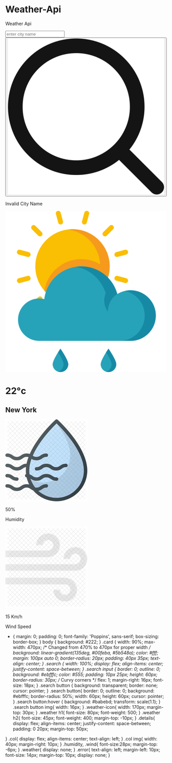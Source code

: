 # Weather-Api
Weather Api
<!DOCTYPE html>
<html lang="en">
<head>
    <meta charset="UTF-8">
    <meta name="viewport" content="width=device-width, initial-scale=1.0">
    <title>Weather App</title>
    <link rel="stylesheet" href="weather.css">  
</head>
<body>
    <div class="card">
        <div class="search">
            <input type="text" placeholder="enter city name" spellcheck="false">
            <button><img src="search.png"></button>
        </div>
        <div class="error">
            <p>Invalid City Name</p>
        </div>
        <div class="weather">
            <img src="weather1.png" class="weather-icon">
            <h1 class="temp"> 22°c</h1>
            <h2 class="city">New York</h2>
            <div class="details">
                <div class="col">
                    <img src="humidity.png">
                    <div>
                        <p class="humidity">50%</p>
                        <p>Humidity</p>
                    </div>
                </div>
                <div class="col">
                    <img  src="wind.png">
                    <div>
                        <p class="wind">15 Km/h</p>
                        <p>Wind Speed</p>
                    </div>
                </div>
            </div>
        </div>
    </div>
<script>
const apiKey = "3cd4cfffe5085d32d29293da02653a53";
const apiUrl = "https://api.openweathermap.org/data/2.5/weather?q="; 

const searchBox = document.querySelector(".search input");
const searchBtn = document.querySelector(".search button");
const weatherIcon = document.querySelector(".weather-icon");

async function checkWeather(city) {
    const response = await fetch(apiUrl + city + `&appid=${apiKey}&units=metric`); 

    if(response.status == 404){
        document.querySelector(".error").style.display = "block";
        document.querySelector(".weather").style.display = "none";
    }
    else{
        var data = await response.json();
        // console.log(data);

    document.querySelector(".city").innerHTML = data.name; 
    document.querySelector(".temp").innerHTML = Math.round(data.main.temp) + "°c"; 
    document.querySelector(".humidity").innerHTML = data.main.humidity + "%" ;
    document.querySelector(".wind").innerHTML = data.wind.speed + " Km/h"; 

    if(data.weather[0].main == "Clouds"){
        weatherIcon.src="cloudy.png";
    }
    else if(data.weather[0].main == "Clear"){
        weatherIcon.src="clear.png";
    }
    else if(data.weather[0].main == "Rain"){
        weatherIcon.src="rainy.png";
    }
    else if(data.weather[0].main == "Drizzle"){
        weatherIcon.src="dizzle.png";
    }
    else if(data.weather[0].main == "Mist"){
        weatherIcon.src="mist.png";
    }
    else if(data.weather[0].main == "Clear"){
        weatherIcon.src="clear.png";
    }

    document.querySelector(".weather").style.display = "block";
    document.querySelector(".error").style.display = "none";

    }
    }
searchBtn.addEventListener("click", ()=>{
    checkWeather(searchBox.value);
})
checkWeather();
</script>
</body>
</html>

* {
    margin: 0;
    padding: 0;
    font-family: 'Poppins', sans-serif;
    box-sizing: border-box;
}
body {
    background: #222;
}
.card {
    width: 90%;
    max-width: 470px; /* Changed from 470% to 470px for proper width */
    background: linear-gradient(135deg, #00feba, #5b548a);
    color: #fff;
    margin: 100px auto 0;
    border-radius: 20px;
    padding: 40px 35px;
    text-align: center;
}
.search {
    width: 100%;
    display: flex;
    align-items: center;
    justify-content: space-between;
}
.search input {
    border: 0;
    outline: 0;
    background: #ebfffc;
    color: #555;
    padding: 10px 25px;
    height: 60px;
    border-radius: 30px; /* Curvy corners */
    flex: 1;
    margin-right: 16px;
    font-size: 18px;
}
.search button {
    background: transparent;
    border: none;
    cursor: pointer;
}
.search button{
    border: 0;
    outline: 0;
    background: #ebfffc;
    border-radius: 50%;
    width: 60px;
    height: 60px;
    cursor: pointer;
}
.search button:hover {
    background: #babebd; 
    transform: scale(1.1);
}
.search button img{
    width: 16px;
}
.weather-icon{
    width: 170px;
    margin-top: 30px;
}
.weather h1{
    font-size: 80px;
    font-weight: 500;
}
.weather h2{
    font-size: 45px;
    font-weight: 400;
    margin-top: -10px;
}
.details{
    display: flex;
    align-items: center;
    justify-content: space-between;
    padding: 0 20px;
    margin-top: 50px;

}
.col{
    display: flex;
    align-items: center;
    text-align: left;
}
.col img{
    width: 40px;
    margin-right: 10px;
}
.humidity, .wind{
    font-size:28px;
    margin-top: -6px;
}
.weather{
    display: none;
}
.error{
    text-align: left;
    margin-left: 10px;
    font-size: 14px;
    margin-top: 10px;
    display: none;
}
